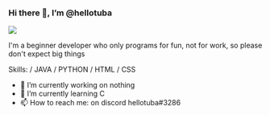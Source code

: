 ### Hi there 👋,  I’m @hellotuba
![](https://i.pinimg.com/originals/03/15/f3/0315f352d3132a6852de333cd4bbf4f7.png)

I'm a beginner developer who only programs for fun, not for work, so please don't expect big things

Skills: / JAVA / PYTHON / HTML / CSS

- 🔭 I’m currently working on nothing
- 🌱 I’m currently learning C
- 📫 How to reach me: on discord hellotuba#3286 

